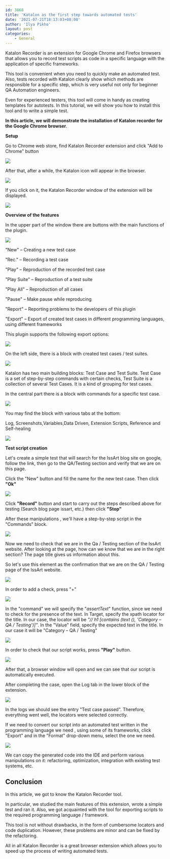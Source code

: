```yaml
---
id: 3868
title: 'Katalon as the first step towards automated tests'
date: '2021-07-21T18:13:03+08:00'
author: 'Ilya Pikho'
layout: post
categories:
    - General
---
```


Katalon Recorder is an extension for Google Chrome and Firefox browsers that allows you to record test scripts as code in a specific language with the application of specific frameworks.

This tool is convenient when you need to quickly make an automated test. Also, tests recorded with Katalon clearly show which methods are responsible for a specific step, which is very useful not only for beginner QA Automation engineers.

Even for experienced testers, this tool will come in handy as creating templates for autotests. In this tutorial, we will show you how to install this tool and to write a simple test.

**In this article, we will demonstrate the installation of Katalon recorder for the Google Chrome browser**.

**Setup**

Go to Chrome web store, find Katalon Recorder extension and click "Add to Chrome" button

![](https://lh3.googleusercontent.com/7m9e2g4GCObdBuhKrFFcSFd-z55aCMNV79sLxzPnIOYvF-bY8UnJt7A7Lr3QPiYVs-xHChIpvPQTZVKRzVkGmaCG8u2_2-ZykV1a9wqIqbGeuhCmM9alStEdKcMw7dud7AUyNMw_)

After that, after a while, the Katalon icon will appear in the browser.

![](https://lh6.googleusercontent.com/2zgOWqed1v67BLc8SsVzSsqkj-YmDicYBW3AhzjapxgXUXGBM7Cnsvm55g_aphf6VaGTkjGxAFUc2b_2KsFBHBt59Lnl5ivi10zyYe3tiH1WM11rIX2V94PAtmwNgeEx-6rmUykV)

If you click on it, the Katalon Recorder window of the extension will be displayed.

![](https://lh4.googleusercontent.com/Kvc5c9gSXlNadCzIrG5ellhcwBQOpaTBz947h2p_IaduyRsqQ7yd9xEckc-LOC9AGDsTu2vCfjmhhj_333PjsCD6Ol1jE4TnWpk6dYwTWxArEDVsKquwh3XRbKGgGPO70Bmgf31r)

**Overview of the features**

In the upper part of the window there are buttons with the main functions of the plugin.

![](https://lh5.googleusercontent.com/4W2QAndqLXN8MGccy3mtH2SDTkc4rUbg4miM9P2TdxbQhajwuWDh17NyJQwIV9amw2YliTWo-M2gxgNNlbGAfIIlYzc9ucU85Glx59niXZ9yNcN1PceYfVXxM8SvE_jUlzWox-VJ)

"New" – Creating a new test case

"Rec." – Recording a test case

"Play" – Reproduction of the recorded test case

"Play Suite" – Reproduction of a test suite

"Play All" – Reproduction of all cases

"Pause" – Make pause while reproducing

"Report" – Reporting problems to the developers of this plugin

"Export" – Export of created test cases in different programming languages, using different frameworks

This plugin supports the following export options:

![](https://lh6.googleusercontent.com/9CAOBd1iRziD2Rv9gfMPrzjIwWtFdEq4RKQzPVCZW6OSM67QfwsJUM-B7uL62EVxAS65PSU2o4gOnQKGiI1fPxwLM-KrxZgZv-jPeJtmnQuzvNhY8PGxHY5xhQtF8xZdaAgJojih)

On the left side, there is a block with created test cases / test suites.

![](https://lh3.googleusercontent.com/Y3IV92k5rlrO-NxoV34dWy0qGIR_OdVqbFtxrCqBf31UBiSF6FD3dSI16WRtX5wrbWgVLapXn9t5wI19XbxUPf2VNHLVnkJxaYBdzcuGeTjNQeFgST9lYao9RB2dRDdqTtlMuqPK)

Katalon has two main building blocks: Test Case and Test Suite. Test Case is a set of step-by-step commands with certain checks, Test Suite is a collection of several Test Cases. It is a kind of grouping for test cases.

In the central part there is a block with commands for a specific test case.

![](https://lh6.googleusercontent.com/EY3v8L7-YBZcmkWCdD1wOGiryjoKPQWchx2SQ3jH_Cy9CHSmsKt_agmdcnam8vMm6yg40UP8pMoJ_i9Hb1aO6noTkm7is9wcUOONY6EusyHOK9pxZibGPsnuF-fOqyVGclUIVLG-)

You may find the block with various tabs at the bottom:

Log, Screenshots,Variables,Data Driven, Extension Scripts, Reference and Self-healing

![](https://lh4.googleusercontent.com/OFbjcPCT9qmcNgIztwEl_L8YT9JtUGTz6eR6579nDWMFgh2i8fu65ZReduFeWJY_XYHCL4rk_gbjH5iZ9N6QwSYqkIMv2WmKGRmBeaK4k4LVg4OdxGHhnHYU1_4SfpH2aOnf7POy)

**Test script creation**

Let's create a simple test that will search for the IssArt blog site on google, follow the link, then go to the QA/Testing section and verify that we are on this page.

Click the "New" button and fill the name for the new test case. Then click **"Ok"**

![](https://lh4.googleusercontent.com/F2-vPdlTpp1pmxCPN7HjuL2-8n3olYdf9P42tkAWMTyxbTg0vMRTrImYPQy8Jxv1mcf3uQ6-CzRLBHjdtuwWL97MuhZzuf6vzlw-P0vJ820ULvD1IIpQ4uhKr9mxulE1srj3T0fE)

Click **"Record"** button and start to carry out the steps described above for testing (Search blog page issart, etc.) then click **"Stop"**

After these manipulations , we'll have a step-by-step script in the "Commands" block.

![](https://lh4.googleusercontent.com/2o2DLEBqOBd_Zbg83GJqfJWwaWb6SwrRR7QN1GAydSgj8Y0N01M3GdLF0nXwmvvOHtVa4KvkgNJnJkPSsuVb7CLwLsrhEb7SF7_FQgS3n6nxQO9Ke_2hfXBvo2jfDZvlSPkU6QXG)

Now we need to check that we are in the Qa / Testing section of the IssArt website. After looking at the page, how can we know that we are in the right section? The page title gives us information about this.

So let's use this element as the confirmation that we are on the QA / Testing page of the IssArt website.

![](https://lh6.googleusercontent.com/Y_jZEEHnYnFD4Likj7l_8McCmm-Y3QlGQEbucIYNelFPVzvaC-OeLXJw6ZH8gU2myEuEwj0uC5MmLgB1pe2dh9Hnb3udFTwFgNGPzOKLcM0YEJgLSAEJcQWebA0OYvQthpI9w-Qw)

In order to add a check, press "+"

![](https://lh4.googleusercontent.com/gXz2nk_hjJksEGbzNnWciYMf_smUTn3io14rsul_1SMwxSSaqvMqVyleKmWxWuB5vCbDUNt7s50AJF-Go-pLkLmlXv3uexZnkRIxj-lg-YqXWdIOwLNNE5Y2ers7pjOMb5JJQaXZ)

In the "command" we will specify the "*assertText*" function, since we need to check for the presence of the text. In Target, specify the xpath locator for the title. In our case, the locator will be *"// h1 \[contains (text (), 'Category – QA / Testing')\]"*. In the "Value" field, specify the expected text in the title. In our case it will be "Category – QA / Testing"

![](https://lh6.googleusercontent.com/CZVxE2SeXu24IjtTlOqSVadIj7Ru7817un4TT3zbizElqzBmtzaH5dJNkVIg3ZAr5G81I_-hi5POFdZTU0usdjbRa4mHqigddwcImKgjwYyeImSHpGjeiEx4NHsqTXrTILCTJ4Bm)

In order to check that our script works, press **"Play"** button.

![](https://lh3.googleusercontent.com/uX7QbY-W5QFK4YDdYlxDIlNxxNOmuuiXPkqDdpDKd0qeoXYett4zR_GMldhDvV173qqLpJoIXuPCYfidA2Wu43aM7fImsfAbVy9Ca06HkyqH4GoBG3lbLGpopxzAjQriuBzvlsfc)

After that, a browser window will open and we can see that our script is automatically executed.

After completing the case, open the Log tab in the lower block of the extension.

![](https://lh6.googleusercontent.com/PFnJWZi54E-qlt7JHsaD2JzosQzKlcK-WgWeWSSd1bdEjkqiTCyRpNTNPGgCguFKFcfT09LxWwFpCLNtL6bOhznH_b3wa2qVaNSvwLKu1rnybN_2xmRecg7Y4gv8zov_PXr2XRzi)

In the logs we should see the entry "Test case passed". Therefore, everything went well, the locators were selected correctly.

If we need to convert our script into an automated test written in the programming language we need , using some of its frameworks, click "Export" and in the "Format" drop-down menu, select the one we need.

![](https://lh4.googleusercontent.com/upH1NKj7-CjyF-z__oTubjDVhWs90h_pYlcLSqqAUQISbIlq4oK-_P1r54FXNuZOn7eJcmNzNMaPJq3BlNhH-RJ8DOgY0RNcyBB-S4HilF54GHW9UPS4B86T8UGj9omkwfhyiGzJ)

We can copy the generated code into the IDE and perform various manipulations on it: refactoring, optimization, integration with existing test systems, etc.

## **Conclusion**

In this article, we got to know the Katalon Recorder tool.

In particular, we studied the main features of this extension, wrote a simple test and ran it. Also, we got acquainted with the tool for exporting scripts to the required programming language / framework.

This tool is not without drawbacks, in the form of cumbersome locators and code duplication. However, these problems are minor and can be fixed by the refactoring.

All in all Katalon Recorder is a great browser extension which allows you to speed up the process of writing automated tests.